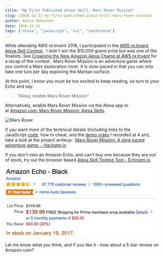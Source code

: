 ```yaml
---
title: "My First Published Alexa Skill: Mars Rover Mission"
slug: /2016-12-21-my-first-published-alexa-skill-mars-rover-mission
author: Kevin Hakanson
date: 2016-12-21
tags: ["alexa", "javascript", "vui", "conference"]
---
```

While attending AWS re:Invent 2016, I participated in the [AWS re:Invent Alexa Skill Contest](https://www.hackster.io/contests/alexa-reinvent).  I didn't win the $10,000 grand prize but was one of the finalists. See [Crowning the New Amazon Alexa Champ at AWS re:Invent](https://medium.com/capital-one-developers/crowning-the-new-amazon-alexa-champ-at-aws-re-invent-85a55479fabf#.w1oqsrnyf) for a recap of the contest.  Mars Rover Mission is an adventure game where you control a Mars exploration rover. It is slow-paced in that you can only take one turn per day exploring the Martian surface.

At this point, I know you must be too excited to keep reading, so turn to your Echo and say:

> "Alexa, enable Mars Rover Mission"

Alternatively, enable Mars Rover Mission via the Alexa app or at [Amazon.com: Mars Rover Mission: Alexa Skills](https://www.amazon.com/dp/B01N002EZY).

![Mars Rover](https://images-na.ssl-images-amazon.com/images/I/71k2KOc15YL.png)

If you want more of the technical details (including links to the JavaScript [code](https://github.com/kjhsoftware/mars-rover-mission), how to cheat, and the [demo video](https://youtu.be/P4A-EMxqtuk) I recorded at 4 am), take a look at the project writeup:  [Mars Rover Mission: A slow paced adventure game. - Hackster.io](https://www.hackster.io/kevin-hakanson/mars-rover-mission-a-slow-paced-adventure-game-971ae2) 

If you don't own an Amazon Echo, and can't buy one because they are out of stock, try out the browser based [Alexa Skill Testing Tool - Echosim.io](https://echosim.io/).

![Amazon Echo - Black](images/Screen+Shot+2016-12-20+at+16.19.45+PM.png)

Let me know what you think, and if you like it - how about a 5 star review on Amazon.com?
